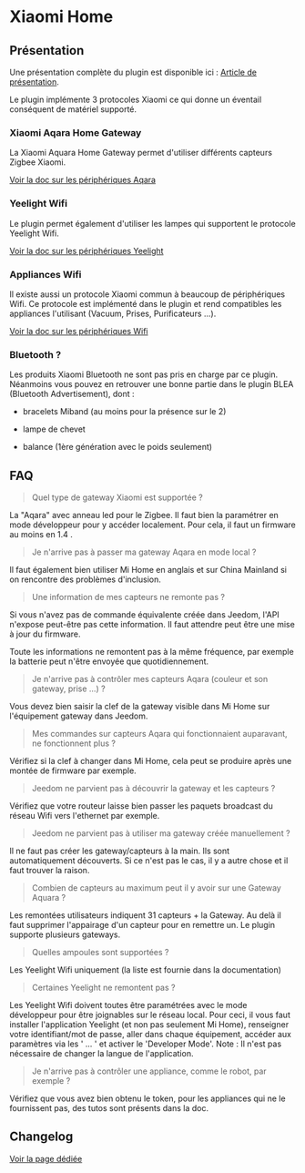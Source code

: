# Xiaomi Home

## Présentation

Une présentation complète du plugin est disponible ici : [Article de présentation](https://lunarok-domotique.com/plugins-jeedom/xiaomi-home/).

Le plugin implémente 3 protocoles Xiaomi ce qui donne un éventail conséquent de matériel supporté.

### Xiaomi Aqara Home Gateway

La Xiaomi Aquara Home Gateway permet d'utiliser différents capteurs Zigbee Xiaomi.

[Voir la doc sur les périphériques Aqara](aqara.html)

### Yeelight Wifi

Le plugin permet également d'utiliser les lampes qui supportent le protocole Yeelight Wifi.

[Voir la doc sur les périphériques Yeelight](yeelight.html)

### Appliances Wifi

Il existe aussi un protocole Xiaomi commun à beaucoup de périphériques Wifi. Ce protocole est implémenté dans le plugin et rend compatibles les appliances l'utilisant (Vacuum, Prises, Purificateurs ...).

[Voir la doc sur les périphériques Wifi](wifi.html)

### Bluetooth ?

Les produits Xiaomi Bluetooth ne sont pas pris en charge par ce plugin. Néanmoins vous pouvez en retrouver une bonne partie dans le plugin BLEA (Bluetooth Advertisement), dont :

* bracelets Miband (au moins pour la présence sur le 2)

* lampe de chevet

* balance (1ère génération avec le poids seulement)

## FAQ

>Quel type de gateway Xiaomi est supportée ?

La "Aqara" avec anneau led pour le Zigbee. Il faut bien la paramétrer en mode développeur pour y accéder localement. Pour cela, il faut un firmware au moins en 1.4 .

>Je n'arrive pas à passer ma gateway Aqara en mode local ?

Il faut également bien utiliser Mi Home en anglais et sur China Mainland si on rencontre des problèmes d'inclusion.

>Une information de mes capteurs ne remonte pas ?

Si vous n'avez pas de commande équivalente créée dans Jeedom, l'API n'expose peut-être pas cette information. Il faut attendre peut être une mise à jour du firmware.

Toute les informations ne remontent pas à la même fréquence, par exemple la batterie peut n'être envoyée que quotidiennement.

>Je n'arrive pas à contrôler mes capteurs Aqara (couleur et son gateway, prise ...) ?

Vous devez bien saisir la clef de la gateway visible dans Mi Home sur l'équipement gateway dans Jeedom.

>Mes commandes sur capteurs Aqara qui fonctionnaient auparavant, ne fonctionnent plus ?

Vérifiez si la clef à changer dans Mi Home, cela peut se produire après une montée de firmware par exemple.

>Jeedom ne parvient pas à découvrir la gateway et les capteurs ?

Vérifiez que votre routeur laisse bien passer les paquets broadcast du réseau Wifi vers l'ethernet par exemple.

>Jeedom ne parvient pas à utiliser ma gateway créée manuellement ?

Il ne faut pas créer les gateway/capteurs à la main. Ils sont automatiquement découverts. Si ce n'est pas le cas, il y a autre chose et il faut trouver la raison.

>Combien de capteurs au maximum peut il y avoir sur une Gateway Aquara ?

Les remontées utilisateurs indiquent 31 capteurs + la Gateway. Au delà il faut supprimer l'appairage d'un capteur pour en remettre un. Le plugin supporte plusieurs gateways.

>Quelles ampoules sont supportées ?

Les Yeelight Wifi uniquement (la liste est fournie dans la documentation)

>Certaines Yeelight ne remontent pas ?

Les Yeelight Wifi doivent toutes être paramétrées avec le mode développeur pour être joignables sur le réseau local.
Pour ceci, il vous faut installer l'application Yeelight (et non pas seulement Mi Home), renseigner votre identifiant/mot de passe, aller dans chaque équipement, accéder aux paramètres via les ' ... ' et activer le 'Developer Mode'.
Note : Il n'est pas nécessaire de changer la langue de l'application.

>Je n'arrive pas à contrôler une appliance, comme le robot, par exemple ?

Vérifiez que vous avez bien obtenu le token, pour les appliances qui ne le fournissent pas, des tutos sont présents dans la doc.

## Changelog

[Voir la page dédiée](changelog.md)